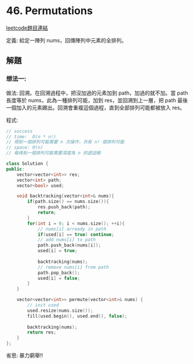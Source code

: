 # 46. Permutations

[leetcode題目連結](https://leetcode.com/problems/permutations/)

定義: 給定一陣列 nums，回傳陣列中元素的全排列。

## 解題

### 想法一:

做法: 回溯。在回溯過程中，把沒加過的元素加到 path，加過的就不加。當 path 長度等於 nums，此為一種排列可能，加到 res，並回溯到上一層，把 path 最後一個加入的元素踢出。回溯會重複這個過程，直到全部排列可能都被放入 res。

程式:

```c++
// success
// time:  O(n * n!)
// 得到一個排列可能需要 n 次操作，共有 n! 個排列可能
// space: O(n)
// 每得到一個排列可能需要深度為 n 的遞迴樹

class Solution {
public:
    vector<vector<int>> res;
    vector<int> path;
    vector<bool> used;

    void backtracking(vector<int>& nums){
        if(path.size() == nums.size()){
            res.push_back(path);
            return;
        }
        for(int i = 0; i < nums.size(); ++i){
            // nums[i] arready in path
            if(used[i] == true) continue;
            // add nums[i] to path
            path.push_back(nums[i]);
            used[i] = true;
            
            backtracking(nums);
            // remove nums[i] from path
            path.pop_back();
            used[i] = false;
        }
    }

    vector<vector<int>> permute(vector<int>& nums) {
        // init used
        used.resize(nums.size());
        fill(used.begin(), used.end(), false);
        
        backtracking(nums);
        return res;
    }
};
```

省思: 暴力窮舉!!